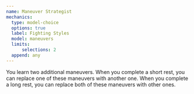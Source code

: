 ```yaml
---
name: Maneuver Strategist
mechanics:
  type: model-choice
  options: true
  label: Fighting Styles
  model: maneuvers
  limits:
      selections: 2
  append: any
---
```

You learn two additional maneuvers. When you complete a short rest, you can replace one of these maneuvers with another one. When you complete a long rest, you can replace both of these maneuvers with other ones.
